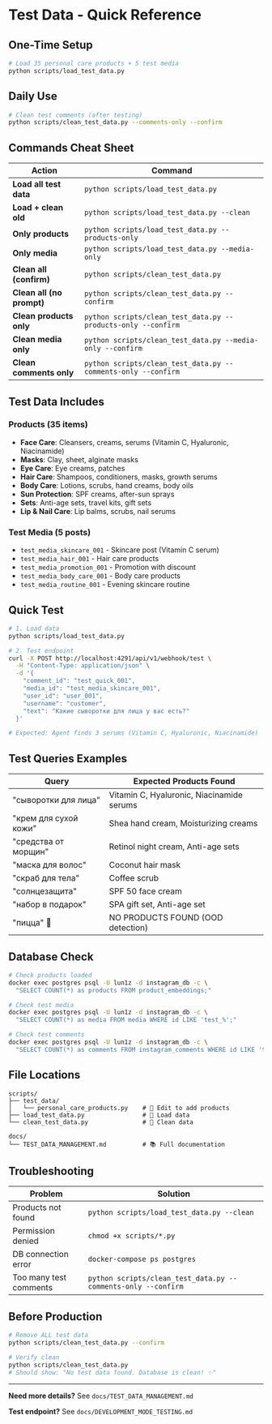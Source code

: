 # Test Data - Quick Reference

## One-Time Setup

```bash
# Load 35 personal care products + 5 test media
python scripts/load_test_data.py
```

## Daily Use

```bash
# Clean test comments (after testing)
python scripts/clean_test_data.py --comments-only --confirm
```

## Commands Cheat Sheet

| Action | Command |
|--------|---------|
| **Load all test data** | `python scripts/load_test_data.py` |
| **Load + clean old** | `python scripts/load_test_data.py --clean` |
| **Only products** | `python scripts/load_test_data.py --products-only` |
| **Only media** | `python scripts/load_test_data.py --media-only` |
| **Clean all (confirm)** | `python scripts/clean_test_data.py` |
| **Clean all (no prompt)** | `python scripts/clean_test_data.py --confirm` |
| **Clean products only** | `python scripts/clean_test_data.py --products-only --confirm` |
| **Clean media only** | `python scripts/clean_test_data.py --media-only --confirm` |
| **Clean comments only** | `python scripts/clean_test_data.py --comments-only --confirm` |

## Test Data Includes

### Products (35 items)
- **Face Care**: Cleansers, creams, serums (Vitamin C, Hyaluronic, Niacinamide)
- **Masks**: Clay, sheet, alginate masks
- **Eye Care**: Eye creams, patches
- **Hair Care**: Shampoos, conditioners, masks, growth serums
- **Body Care**: Lotions, scrubs, hand creams, body oils
- **Sun Protection**: SPF creams, after-sun sprays
- **Sets**: Anti-age sets, travel kits, gift sets
- **Lip & Nail Care**: Lip balms, scrubs, nail serums

### Test Media (5 posts)
- `test_media_skincare_001` - Skincare post (Vitamin C serum)
- `test_media_hair_001` - Hair care products
- `test_media_promotion_001` - Promotion with discount
- `test_media_body_care_001` - Body care products
- `test_media_routine_001` - Evening skincare routine

## Quick Test

```bash
# 1. Load data
python scripts/load_test_data.py

# 2. Test endpoint
curl -X POST http://localhost:4291/api/v1/webhook/test \
  -H "Content-Type: application/json" \
  -d '{
    "comment_id": "test_quick_001",
    "media_id": "test_media_skincare_001",
    "user_id": "user_001",
    "username": "customer",
    "text": "Какие сыворотки для лица у вас есть?"
  }'

# Expected: Agent finds 3 serums (Vitamin C, Hyaluronic, Niacinamide)
```

## Test Queries Examples

| Query | Expected Products Found |
|-------|------------------------|
| "сыворотки для лица" | Vitamin C, Hyaluronic, Niacinamide serums |
| "крем для сухой кожи" | Shea hand cream, Moisturizing creams |
| "средства от морщин" | Retinol night cream, Anti-age sets |
| "маска для волос" | Coconut hair mask |
| "скраб для тела" | Coffee scrub |
| "солнцезащита" | SPF 50 face cream |
| "набор в подарок" | SPA gift set, Anti-age set |
| "пицца" 🍕 | NO PRODUCTS FOUND (OOD detection) |

## Database Check

```bash
# Check products loaded
docker exec postgres psql -U lun1z -d instagram_db -c \
  "SELECT COUNT(*) as products FROM product_embeddings;"

# Check test media
docker exec postgres psql -U lun1z -d instagram_db -c \
  "SELECT COUNT(*) as media FROM media WHERE id LIKE 'test_%';"

# Check test comments
docker exec postgres psql -U lun1z -d instagram_db -c \
  "SELECT COUNT(*) as comments FROM instagram_comments WHERE id LIKE 'test_%';"
```

## File Locations

```
scripts/
├── test_data/
│   └── personal_care_products.py    # 📝 Edit to add products
├── load_test_data.py                # 🚀 Load data
└── clean_test_data.py               # 🧹 Clean data

docs/
└── TEST_DATA_MANAGEMENT.md          # 📚 Full documentation
```

## Troubleshooting

| Problem | Solution |
|---------|----------|
| Products not found | `python scripts/load_test_data.py --clean` |
| Permission denied | `chmod +x scripts/*.py` |
| DB connection error | `docker-compose ps postgres` |
| Too many test comments | `python scripts/clean_test_data.py --comments-only --confirm` |

## Before Production

```bash
# Remove ALL test data
python scripts/clean_test_data.py --confirm

# Verify clean
python scripts/clean_test_data.py
# Should show: "No test data found. Database is clean! ✨"
```

---

**Need more details?** See `docs/TEST_DATA_MANAGEMENT.md`

**Test endpoint?** See `docs/DEVELOPMENT_MODE_TESTING.md`

